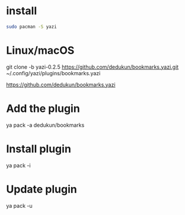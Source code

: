 # install

```bash
sudo pacman -S yazi
```

# Linux/macOS

git clone -b yazi-0.2.5 https://github.com/dedukun/bookmarks.yazi.git ~/.config/yazi/plugins/bookmarks.yazi

https://github.com/dedukun/bookmarks.yazi

# Add the plugin

ya pack -a dedukun/bookmarks

# Install plugin

ya pack -i

# Update plugin

ya pack -u
